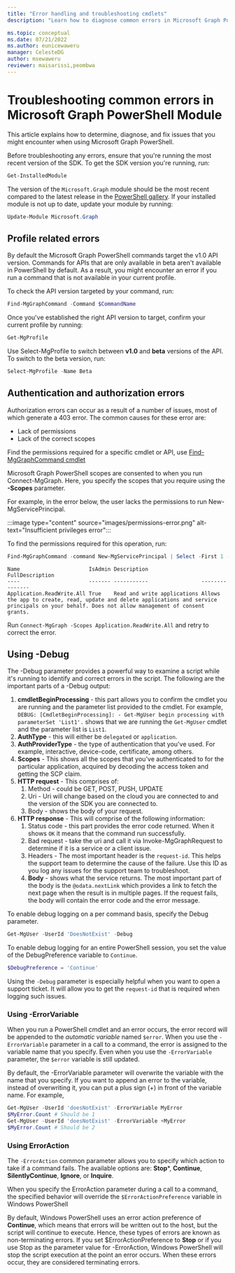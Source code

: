 ```yaml
---
title: "Error handling and troubleshooting cmdlets"
description: "Learn how to diagnose common errors in Microsoft Graph PowerShell"

ms.topic: conceptual
ms.date: 07/21/2022
ms.author: eunicewaweru
manager: CelesteDG
author: msewaweru
reviewer: maisarissi,peombwa
---
```


# Troubleshooting common errors in Microsoft Graph PowerShell Module

This article explains how to determine, diagnose, and fix issues that you might encounter when using Microsoft Graph PowerShell.

Before troubleshooting any errors, ensure that you're running the most recent version of the SDK. To get the SDK version you're running, run:

```powershell
Get-InstalledModule
```

The version of the `Microsoft.Graph` module should be the most recent compared to the latest release in the [PowerShell gallery](https://www.powershellgallery.com/packages/Microsoft.Graph). If your installed module is not up to date, update your module by running:

```PowerShell
Update-Module Microsoft.Graph
```

## Profile related errors

By default the Microsoft Graph PowerShell commands target the v1.0 API version. Commands for APIs that are only available in beta aren't available in PowerShell by default. As a result, you might encounter an error if you run a command that is not available in your current profile.

To check the API version targeted by your command, run:

```powershell
Find-MgGraphCommand -Command $CommandName
```

Once you've established the right API version to target, confirm your current profile by running:

```powershell
Get-MgProfile
```

Use Select-MgProfile to switch between **v1.0** and **beta** versions of the API. To switch to the beta version, run:

```powershell
Select-MgProfile -Name Beta
```

## Authentication and authorization errors

Authorization errors can occur as a result of a number of issues, most of which generate a 403 error. The common causes for these error are:

- Lack of permissions
- Lack of the correct scopes

Find the permissions required for a specific cmdlet or API, use [Find-MgGraphCommand cmdlet](find-mg-graph-command.md)

Microsoft Graph PowerShell scopes are consented to when you run Connect-MgGraph. Here, you specify the scopes that you require using the **-Scopes** parameter.

For example, in the error below, the user lacks the permissions to run New-MgServicePrincipal.

:::image type="content" source="images/permissions-error.png" alt-text="Insufficient privileges error":::

To find the permissions required for this operation, run:

```powershell
Find-MgGraphCommand -command New-MgServicePrincipal | Select -First 1 -ExpandProperty Permissions
```

```Output
Name                      IsAdmin Description                 FullDescription
----                      ------- -----------                 ---------------
Application.ReadWrite.All True    Read and write applications Allows the app to create, read, update and delete applications and service principals on your behalf. Does not allow management of consent grants.
```

Run `Connect-MgGraph -Scopes Application.ReadWrite.All` and retry to correct the error.

## Using -Debug

The -Debug parameter provides a powerful way to examine a script while it's running to identify and correct errors in the script. The following are the important parts of a -Debug output:

1. **cmdletBeginProcessing** - this part allows you to confirm the cmdlet you are running and the parameter list provided to the cmdlet. For example, `DEBUG: [CmdletBeginProcessing]: - Get-MgUser begin processing with parameterSet 'List1'.` shows that we are running the `Get-MgUser` cmdlet and the parameter list is `List1`.
1. **AuthType** - this will either be `delegated` or `application`.
1. **AuthProviderType** - the type of authentication that you've used. For example, interactive, device-code, certificate, among others.
1. **Scopes** - This shows all the scopes that you've authenticated to for the particular application, acquired by decoding the access token and getting the SCP claim.
1. **HTTP request** - This comprises of:
    1. Method - could be GET, POST, PUSH, UPDATE
    1. Uri - Uri will change based on the cloud you are connected to and the version of the SDK you are connected to.
    1. Body - shows the body of your request.
1. **HTTP response** - This will comprise of the following information:
    1. Status code - this part provides the error code returned. When it shows `OK` it means that the command run successfully.
    1. Bad request - take the uri and call it via Invoke-MgGraphRequest to determine if it is a service or a client issue.
    1. Headers - The most important header is the `request-id`. This helps the support team to determine the cause of the failure. Use this ID as you log any issues for the support team to troubleshoot.
    1. **Body** - shows what the service returns. The most important part of the body is the `@odata.nextLink` which provides a link to fetch the next page when the result is in multiple pages. If the request fails, the body will contain the error code and the error message.

To enable debug logging on a per command basis, specify the Debug parameter.

```powershell
Get-MgUser -UserId 'DoesNotExist' -Debug
```

To enable debug logging for an entire PowerShell session, you set the value of the DebugPreference variable to `Continue`.

```powershell
$DebugPreference = 'Continue'
```

Using the `-Debug` parameter is especially helpful when you want to open a support ticket. It will allow you to get the `request-id` that is required when logging such issues.

### Using -ErrorVariable

When you run a PowerShell cmdlet and an error occurs, the error record will be appended to the *automatic variable* named `$error`. When you use the `-ErrorVariable` parameter in a call to a command, the error is assigned to the variable name that you specify. Even when you use the `-ErrorVariable` parameter, the `$error` variable is still updated.

By default, the -ErrorVariable parameter will overwrite the variable with the name that you specify. If you want to append an error to the variable, instead of overwriting it, you can put a plus sign (+) in front of the variable name. For example,

```powershell
Get-MgUser -UserId 'doesNotExist' -ErrorVariable MyError
$MyError.Count # Should be 1
Get-MgUser -UserId 'doesNotExist' -ErrorVariable +MyError
$MyError.Count # Should be 2
```

### Using ErrorAction

The `-ErrorAction` common parameter allows you to specify which action to take if a command fails. The available options are: **Stop***, **Continue**, **SilentlyContinue**, **Ignore**, or **Inquire**.

When you specify the ErrorAction parameter during a call to a command, the specified behavior will override the `$ErrorActionPreference` variable in Windows PowerShell

By default, Windows PowerShell uses an error action preference of **Continue**, which means that errors will be written out to the host, but the script will continue to execute. Hence, these types of errors are known as non-terminating errors. If you set $ErrorActionPreference to **Stop** or if you use Stop as the parameter value for -ErrorAction, Windows PowerShell will stop the script execution at the point an error occurs. When these errors occur, they are considered terminating errors.
